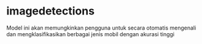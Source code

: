 # imagedetections
Model ini akan memungkinkan pengguna untuk secara otomatis mengenali dan mengklasifikasikan berbagai jenis mobil dengan akurasi tinggi
